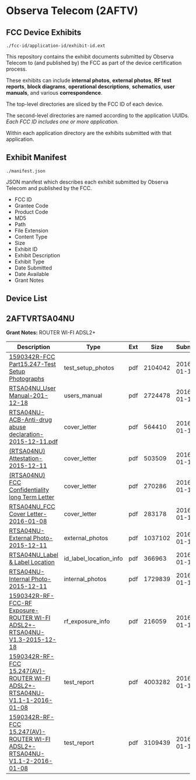 # Observa Telecom (2AFTV)
## FCC Device Exhibits

```
./fcc-id/application-id/exhibit-id.ext
```

This repository contains the exhibit documents submitted by Observa Telecom to (and published by) the FCC as part of the device certification process.

These exhibits can include **internal photos**, **external photos**, **RF test reports**, **block diagrams**, **operational descriptions**, **schematics**, **user manuals**, and various **correspondence**.

The top-level directories are sliced by the FCC ID of each device.

The second-level directories are named according to the application UUIDs. *Each FCC ID includes one or more application.*

Within each application directory are the exhibits submitted with that application. 

## Exhibit Manifest

```
./manifest.json
```

JSON manifest which describes each exhibit submitted by Observa Telecom and published by the FCC.

- FCC ID
- Grantee Code
- Product Code
- MD5
- Path
- File Extension
- Content Type
- Size
- Exhibit ID
- Exhibit Description
- Exhibit Type
- Date Submitted
- Date Available
- Grant Notes

## Device List
## 2AFTVRTSA04NU
**Grant Notes:** ROUTER WI-FI ADSL2+

| Description | Type | Ext | Size | Submitted | Available |
| ----------- | ---- | --- | ---- | --------- | --------- |
| [1590342R-FCC Part15.247-Test Setup Photographs](2AFTVRTSA04NU/597a547b916a6b40d3265517eb6a9b0a/2874908.pdf) | test_setup_photos | pdf | 2104042 | 2016-01-17 | 2016-01-17 |
| [RTSA04NU_User Manual-201-12-18](2AFTVRTSA04NU/597a547b916a6b40d3265517eb6a9b0a/2874909.pdf) | users_manual | pdf | 2724478 | 2016-01-17 | 2016-01-17 |
| [RTSA04NU-ACB-Anti-drug abuse declaration-2015-12-11.pdf](2AFTVRTSA04NU/597a547b916a6b40d3265517eb6a9b0a/2874896.pdf) | cover_letter | pdf | 564410 | 2016-01-17 | 2016-01-17 |
| [(RTSA04NU) Attestation-2015-12-11](2AFTVRTSA04NU/597a547b916a6b40d3265517eb6a9b0a/2874897.pdf) | cover_letter | pdf | 503509 | 2016-01-17 | 2016-01-17 |
| [(RTSA04NU)  FCC Confidentiality long Term  Letter](2AFTVRTSA04NU/597a547b916a6b40d3265517eb6a9b0a/2874898.pdf) | cover_letter | pdf | 270286 | 2016-01-17 | 2016-01-17 |
| [RTSA04NU_FCC Cover Letter-2016-01-08](2AFTVRTSA04NU/597a547b916a6b40d3265517eb6a9b0a/2874899.pdf) | cover_letter | pdf | 283178 | 2016-01-17 | 2016-01-17 |
| [RTSA04NU-External Photo-2015-12-11](2AFTVRTSA04NU/597a547b916a6b40d3265517eb6a9b0a/2874900.pdf) | external_photos | pdf | 1037102 | 2016-01-17 | 2016-01-17 |
| [RTSA04NU_Label & Label Location](2AFTVRTSA04NU/597a547b916a6b40d3265517eb6a9b0a/2874902.pdf) | id_label_location_info | pdf | 366963 | 2016-01-17 | 2016-01-17 |
| [RTSA04NU-Internal Photo-2015-12-11](2AFTVRTSA04NU/597a547b916a6b40d3265517eb6a9b0a/2874901.pdf) | internal_photos | pdf | 1729839 | 2016-01-17 | 2016-01-17 |
| [1590342R-RF-FCC-RF Exposure- ROUTER WI-FI ADSL2+-RTSA04NU-V1.3-2015-12-18](2AFTVRTSA04NU/597a547b916a6b40d3265517eb6a9b0a/2874904.pdf) | rf_exposure_info | pdf | 216059 | 2016-01-17 | 2016-01-17 |
| [1590342R-RF-FCC 15.247(AV)- ROUTER WI-FI ADSL2+-RTSA04NU-V1.1-1-2016-01-08](2AFTVRTSA04NU/597a547b916a6b40d3265517eb6a9b0a/2874906.pdf) | test_report | pdf | 4003282 | 2016-01-17 | 2016-01-17 |
| [1590342R-RF-FCC 15.247(AV)- ROUTER WI-FI ADSL2+-RTSA04NU-V1.1-2-2016-01-08](2AFTVRTSA04NU/597a547b916a6b40d3265517eb6a9b0a/2874907.pdf) | test_report | pdf | 3109439 | 2016-01-17 | 2016-01-17 |
